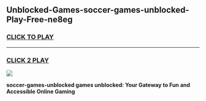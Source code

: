 
## Unblocked-Games-soccer-games-unblocked-Play-Free-ne8eg
<h3>
<a href="https://premium76.site?title=soccer-games-unblocked&ref=24M">CLICK TO PLAY</a></h3>
<hr>

<h3>
<a href="https://premium76.site?title=soccer-games-unblocked&ref=24M">CLICK 2 PLAY</a>
  
</h3>

<a href="https://premium76.site?title=soccer-games-unblocked&ref=24M"><img src="https://clearcache.store/games.png"></a>


**soccer-games-unblocked games unblocked: Your Gateway to Fun and Accessible Online Gaming**
